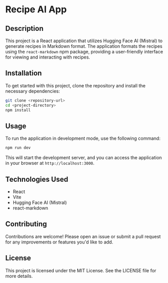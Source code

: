 # Recipe AI App

## Description
This project is a React application that utilizes Hugging Face AI (Mistral) to generate recipes in Markdown format. The application formats the recipes using the `react-markdown` npm package, providing a user-friendly interface for viewing and interacting with recipes.

## Installation
To get started with this project, clone the repository and install the necessary dependencies:

```bash
git clone <repository-url>
cd <project-directory>
npm install
```

## Usage
To run the application in development mode, use the following command:

```bash
npm run dev
```

This will start the development server, and you can access the application in your browser at `http://localhost:3000`.

## Technologies Used
- React
- Vite
- Hugging Face AI (Mistral)
- react-markdown

## Contributing
Contributions are welcome! Please open an issue or submit a pull request for any improvements or features you'd like to add.

## License
This project is licensed under the MIT License. See the LICENSE file for more details.
